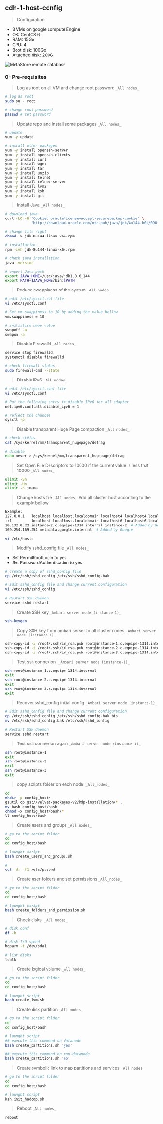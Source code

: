 ## cdh-1-host-config

> Configuration
- 3 VMs on google compute Engine
- OS: CentOS 6
- RAM: 15Go
- CPU: 4
- Boot disk: 100Go
- Attached disk: 200G

![MetaStore remote database](https://github.com/gamboabdoulraoufou/hdp-1-host-config/blob/master/img/archi.PNG)

### 0- Pre-requisites  
> Log as root on all VM and change root password `_All nodes_`  
```sh 
# log as root
sudo su - root

# change root password
passwd # set password
``` 


> Update repo and install some packages `_All nodes_`  
```sh  
# update
yum -y update

# install other packages
yum -y install openssh-server 
yum -y install openssh-clients
yum -y install curl 
yum -y install wget 
yum -y install tar 
yum -y install unzip 
yum -y install telnet 
yum -y install telnet-server
yum -y install lvm2
yum -y install ksh
yum -y install git
```


> Install Java `_All nodes_`
```sh
# download java
curl -LO -H "Cookie: oraclelicense=accept-securebackup-cookie" \
            "http://download.oracle.com/otn-pub/java/jdk/8u144-b01/090f390dda5b47b9b721c7dfaa008135/jdk-8u144-linux-x64.rpm"

# change file right
chmod +x jdk-8u144-linux-x64.rpm

# installation
rpm -ivh jdk-8u144-linux-x64.rpm

# check java installation
java -version

# export Java path
export JAVA_HOME=/usr/java/jdk1.8.0_144
export PATH=$JAVA_HOME/bin:$PATH  

``` 


> Reduce swappiness of the system `_All nodes_` 
```sh
# edit /etc/sysctl.cof file
vi /etc/sysctl.conf

# Set vm.swappiness to 10 by adding the value bellow
vm.swappiness = 10

# initialise swap value
swapoff -a
swapon -a
``` 

> Disable Firewalld `_All nodes_` 
```sh
service stop firewalld
systemctl disable firewalld

# check firewall status
sudo firewall-cmd --state
```

> Disable IPv6 `_All nodes_` 
```sh
# edit /etc/sysctl.conf file
vi /etc/sysctl.conf

# Put the following entry to disable IPv6 for all adapter
net.ipv6.conf.all.disable_ipv6 = 1

# reflect the changes
sysctl -p
``` 

> Disable transparent Huge Page compaction `_All nodes_`   
```sh
# check stétus
cat /sys/kernel/mm/transparent_hugepage/defrag

# disable
echo never > /sys/kernel/mm/transparent_hugepage/defrag
``` 

> Set Open File Descriptors to 10000 if the current value is less that 10000 `_All nodes_`  
```sh
ulimit -Sn
ulimit -Hn
ulimit -n 10000
```

> Change hosts file `_All nodes_`
  Add all cluster host according to the example bellow
```sh
Example:
127.0.0.1   localhost localhost.localdomain localhost4 localhost4.localdomain4
::1         localhost localhost.localdomain localhost6 localhost6.localdomain6
10.132.0.22 instance-2.c.equipe-1314.internal instance-2  # Added by Google
169.254.169.254 metadata.google.internal  # Added by Google 
```

```sh  
vi /etc/hosts
``` 

> Modify sshd_config file `_All nodes_`
- Set PermitRootLogin to yes
- Set PasswordAuthentication to yes

```sh
# create a copy of sshd_config file
cp /etc/ssh/sshd_config /etc/ssh/sshd_config.bak

# Edit sshd_config file and change current configuration
vi /etc/ssh/sshd_config
  
# Restart SSH daemon
service sshd restart
```

> Create SSH key `_Ambari server node (instance-1)_`

```sh
ssh-keygen
```

> Copy SSH key from ambari server to all cluster nodes `_Ambari server node (instance-1)_`

```sh
ssh-copy-id -i /root/.ssh/id_rsa.pub root@instance-1.c.equipe-1314.internal
ssh-copy-id -i /root/.ssh/id_rsa.pub root@instance-2.c.equipe-1314.internal
ssh-copy-id -i /root/.ssh/id_rsa.pub root@instance-3.c.equipe-1314.internal
```

> Test ssh connexion  `_Ambari server node (instance-1)_`
```sh
ssh root@instance-1.c.equipe-1314.internal
exit
ssh root@instance-2.c.equipe-1314.internal
exit
ssh root@instance-3.c.equipe-1314.internal
exit
``` 

> Recover sshd_config initial config `_Ambari server node (instance-1)_`
```sh
# Edit sshd_config file and change current configuration
cp /etc/ssh/sshd_config /etc/ssh/sshd_config.bak_bis
mv /etc/ssh/sshd_config.bak /etc/ssh/sshd_config
  
# Restart SSH daemon
service sshd restart
```

> Test ssh connexion again `_Ambari server node (instance-1)_`
```sh
ssh root@instance-1
exit
ssh root@instance-2
exit
ssh root@instance-3
exit

``` 


> copy scripts folder on each node  `_All_nodes_`
```sh
cd
mkdir -p config_host/
gsutil cp gs://velvet-packages-v2/hdp-installation/* .
mv bash config_host/bash
chmod +x config_host/bash/*
ll config_host/bash
```


> Create users and groups `_All nodes_` 

```sh
# go to the script folder
cd
cd config_host/bash

# launght script
bash create_users_and_groups.sh

# 
cut -d: -f1 /etc/passwd

```


> Create user folders and set permissions `_All_nodes_`

```sh
# go to the script folder
cd
cd config_host/bash

# launght script
bash create_folders_and_permission.sh

```

> Check disks  `_All nodes_`  
```sh  
# disk conf
df -h

# disk I/O speed
hdparm -t /dev/sda1

# list disks
lsblk

``` 


> Create logical volume `_All nodes_` 
```sh
# go to the script folder
cd
cd config_host/bash

# launght script
bash create_lvm.sh

``` 

> Create disk partition `_All nodes_` 
```sh
# go to the script folder
cd
cd config_host/bash

# launght script
## execute this command on datanode
bash create_partitions.sh 'yes'

## execute this command on non-datanode
bash create_partitions.sh 'no'

``` 
 
> Create symbolic link to map partitions and services `_All nodes_` 
```sh
# go to the script folder
cd
cd config_host/bash

# launght script
ksh init_hadoop.sh

``` 

> Reboot `_All nodes_`   
```sh  
reboot
``` 
